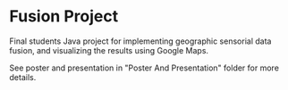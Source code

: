 # Fusion Project
Final students Java project for implementing geographic sensorial data fusion, and visualizing the results using Google Maps.

See poster and presentation in "Poster And Presentation" folder for more details.
